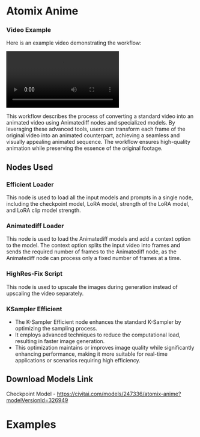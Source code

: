 ﻿# Atomix Anime
 ### Video Example

Here is an example video demonstrating the workflow:

<video controls>
  <source src="https://github.com/sribalakumaran/AtomixAnime/blob/main/VID_00007.mp4" type="video/mp4">
  Your browser does not support the video tag.
</video>

   This workflow describes the process of converting a standard video into an animated video using Animatediff nodes and specialized models. By leveraging these advanced tools, users can transform each frame of the original video into an animated counterpart, achieving a seamless and visually appealing animated sequence. The workflow ensures high-quality animation while preserving the essence of the original footage.
   ## Nodes Used
  ### Efficient Loader
This node is used to load all the input models and prompts in a single node, including the checkpoint model, LoRA model, strength of the LoRA model, and LoRA clip model strength.

### Animatediff Loader

This node is used to load the Animatediff models and add a context option to the model. The context option splits the input video into frames and sends the required number of frames to the Animatediff node, as the Animatediff node can process only a fixed number of frames at a time.

### HighRes-Fix Script

This node is used to upscale the images during generation instead of upscaling the video separately.

### KSampler Efficient
-   The K-Sampler Efficient node enhances the standard K-Sampler by optimizing the sampling process.
-   It employs advanced techniques to reduce the computational load, resulting in faster image generation.
-   This optimization maintains or improves image quality while significantly enhancing performance, making it more suitable for real-time applications or scenarios requiring high efficiency.

## Download Models Link

Checkpoint Model - https://civitai.com/models/247336/atomix-anime?modelVersionId=326949

# Examples




 

